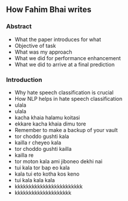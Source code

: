 ## How Fahim Bhai writes
### Abstract
- What the paper introduces for what
- Objective of task
- What was my approach
- What we did for performance enhancement
- What we did to arrive at a final prediction
### Introduction
- Why hate speech classification is crucial
- How NLP helps in hate speech classification
- ulala 
- ulala
- kacha khaia halamu koitasi
- ekkare kacha khaia dimu tore
- Remember to make a backup of your vault
- tor choddo gushti kala
- kailla r cheyeo kala
- tor choddo gushti kailla
- kailla re
- tor moton kala ami jiboneo dekhi nai
- tui kala tor bap eo kala
- kala tui eto kotha kos keno
- tui kala kala kala
- kkkkkkkkkkkkkkkkkkkkkkkk
- kkkkkkkkkkkkkkkkkkkk